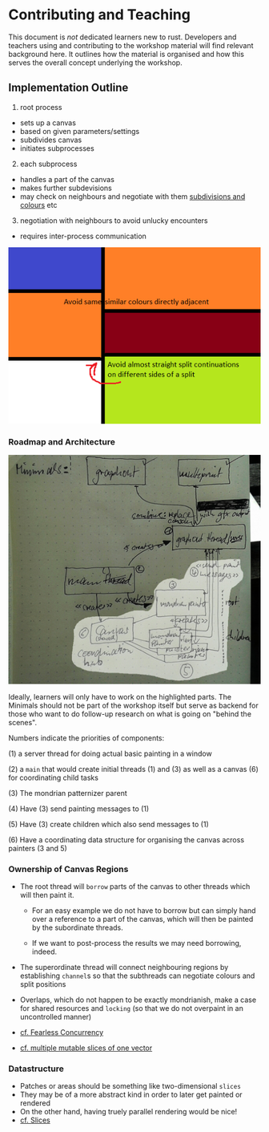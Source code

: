 Contributing and Teaching
=========================

This document is _not_ dedicated learners new to rust. Developers and teachers using and contributing to the workshop material will find relevant background here.
It outlines how the material is organised and how this serves the overall concept underlying the workshop.


Implementation Outline
----------------------

1) root process
* sets up a canvas
* based on given parameters/settings
* subdivides canvas
* initiates subprocesses
2) each subprocess
* handles a part of the canvas
* makes further subdevisions
* may check on neighbours and negotiate with them [subdivisions and colours](mondrian-rules_avoid-unlucky-encounters.png) etc
3) negotiation with neighbours to avoid unlucky encounters
* requires inter-process communication

![unlucky encounters](mondrian-rules_avoid-unlucky-encounters.png)


### Roadmap and Architecture

![architecture sketch 1](architecture-sketch1.jpg)

Ideally, learners will only have to work on the highlighted parts.
The Minimals should not be part of the workshop itself but serve as backend for those who want to do follow-up research on what is going on "behind the scenes".

Numbers indicate the priorities of components:

(1) a server thread for doing actual basic painting in a window

(2) a `main` that would create initial threads (1) and (3) as well as a canvas (6) for coordinating child tasks

(3) The mondrian patternizer parent

(4) Have (3) send painting messages to (1)

(5) Have (3) create children which also send messages to (1)

(6) Have a coordinating data structure for organising the canvas across painters (3 and 5)


### Ownership of Canvas Regions

* The root thread will `borrow` parts of the canvas to other threads which will then paint it.

  * For an easy example we do not have to borrow but can simply hand over a reference to a part of the canvas, which will then be painted by the subordinate threads.

  * If we want to post-process the results we may need borrowing, indeed.

* The superordinate thread will connect neighbouring regions by establishing `channel`s so that the subthreads can negotiate colours and split positions
* Overlaps, which do not happen to be exactly mondrianish, make a case for shared resources and `locking` (so that we do not overpaint in an uncontrolled manner)
* [cf. Fearless Concurrency](https://blog.rust-lang.org/2015/04/10/Fearless-Concurrency.html)
* [cf. multiple mutable slices of one vector](https://coderwall.com/p/w1yuza/take-two-or-more-mutable-slices-from-a-vector-in-rust)


### Datastructure

* Patches or areas should be something like two-dimensional `slices`
* They may be of a more abstract kind in order to later get painted or rendered
* On the other hand, having truely parallel rendering would be nice!
* [cf. Slices](http://rustbyexample.com/primitives/array.html)
